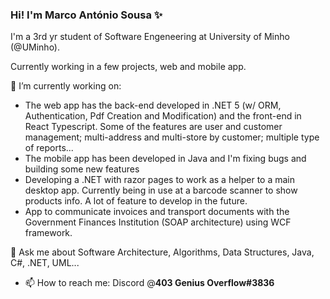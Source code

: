 ### Hi! I'm Marco António Sousa ✨

I'm a 3rd yr student of Software Engeneering at University of Minho (@UMinho).

Currently working in a few projects, web and mobile app. 

🔭 I’m currently working on:
- The web app has the back-end developed in .NET 5 (w/ ORM, Authentication, Pdf Creation and Modification) and the front-end in React Typescript. Some of the features are user and customer management; multi-address and multi-store by customer; multiple type of reports...
- The mobile app has been developed in Java and I'm fixing bugs and building some new features
- Developing a .NET with razor pages to work as a helper to a main desktop app. Currently being in use at a barcode scanner to show products info. A lot of feature to develop in the future.
- App to communicate invoices and transport documents with the Government Finances Institution (SOAP architecture) using WCF framework.

💬 Ask me about Software Architecture, Algorithms, Data Structures, Java, C#, .NET, UML...

- 📫 How to reach me:
Discord @**403 Genius Overflow#3836**


<!--
**smarqito/smarqito** is a ✨ _special_ ✨ repository because its `README.md` (this file) appears on your GitHub profile.

Here are some ideas to get you started:

- 🔭 I’m currently working on ...
- 🌱 I’m currently learning ...
- 👯 I’m looking to collaborate on ...
- 🤔 I’m looking for help with ...
- 💬 Ask me about ...
- 📫 How to reach me: ...
- 😄 Pronouns: ...
- ⚡ Fun fact: ...
-->

